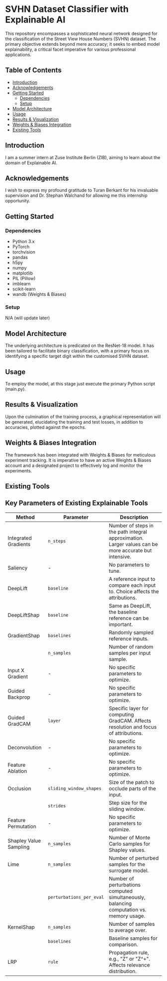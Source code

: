 # SVHN Dataset Classifier with Explainable AI

This repository encompasses a sophisticated neural network designed for the classification of the Street View House Numbers (SVHN) dataset. The primary objective extends beyond mere accuracy; it seeks to embed model explainability, a critical facet imperative for various professional applications.

## Table of Contents
- [Introduction](#introduction)
- [Acknowledgements](#acknowledgements)
- [Getting Started](#getting-started)
    - [Dependencies](#dependencies)
    - [Setup](#setup)
- [Model Architecture](#model-architecture)
- [Usage](#usage)
- [Results & Visualization](#results--visualization)
- [Weights & Biases Integration](#weights--biases-integration)
- [Existing Tools](#Existing-Tools)

## Introduction
I am a summer intern at Zuse Institute Berlin (ZIB), aiming to learn about the domain of Explainable AI.

## Acknowledgements
I wish to express my profound gratitude to Turan Berkant for his invaluable supervision and Dr. Stephan Walchand for allowing me this internship opportunity.

## Getting Started

### Dependencies
- Python 3.x
- PyTorch
- torchvision
- pandas
- h5py
- numpy
- matplotlib
- PIL (Pillow)
- imblearn
- scikit-learn
- wandb (Weights & Biases)

### Setup
N/A (will update later)

## Model Architecture
The underlying architecture is predicated on the ResNet-18 model. It has been tailored to facilitate binary classification, with a primary focus on identifying a specific target digit within the customised SVHN dataset.

## Usage
To employ the model, at this stage just execute the primary Python script (main.py).


## Results & Visualization
Upon the culmination of the training process, a graphical representation will be generated, elucidating the training and test losses, in addition to accuracies, plotted against the epochs. 

## Weights & Biases Integration
The framework has been integrated with Weights & Biases for meticulous experiment tracking. It is imperative to have an active Weights & Biases account and a designated project to effectively log and monitor the experiments.

## Existing Tools

## Key Parameters of Existing Explainable Tools

| Method                 | Parameter               | Description                                                                                           |
|------------------------|-------------------------|-------------------------------------------------------------------------------------------------------|
| Integrated Gradients   | `n_steps`               | Number of steps in the path integral approximation. Larger values can be more accurate but intensive. |
| Saliency               | -                       | No parameters to tune.                                                                                |
| DeepLift               | `baseline`              | A reference input to compare each input to. Choice affects the attributions.                          |
| DeepLiftShap           | `baseline`              | Same as DeepLift, the baseline reference can be important.                                            |
| GradientShap           | `baselines`             | Randomly sampled reference inputs.                                                                     |
|                        | `n_samples`             | Number of random samples per input sample.                                                             |
| Input X Gradient       | -                       | No specific parameters to optimize.                                                                    |
| Guided Backprop        | -                       | No specific parameters to optimize.                                                                    |
| Guided GradCAM         | `layer`                 | Specific layer for computing GradCAM. Affects resolution and focus of attributions.                    |
| Deconvolution          | -                       | No specific parameters to optimize.                                                                    |
| Feature Ablation       | -                       | No specific parameters to optimize.                                                                    |
| Occlusion              | `sliding_window_shapes` | Size of the patch to occlude parts of the input.                                                       |
|                        | `strides`               | Step size for the sliding window.                                                                      |
| Feature Permutation    | -                       | No specific parameters to optimize.                                                                    |
| Shapley Value Sampling | `n_samples`             | Number of Monte Carlo samples for Shapley values.                                                      |
| Lime                   | `n_samples`             | Number of perturbed samples for the surrogate model.                                                   |
|                        | `perturbations_per_eval`| Number of perturbations computed simultaneously, balancing computation vs. memory usage.               |
| KernelShap             | `n_samples`             | Number of samples to average over.                                                                     |
|                        | `baselines`             | Baseline samples for comparison.                                                                       |
| LRP                    | `rule`                  | Propagation rule, e.g., "Z" or "Z^+". Affects relevance distribution.                                 |





